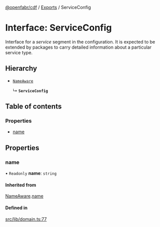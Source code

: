 [@openfabr/cdf](../README.md) / [Exports](../modules.md) / ServiceConfig

# Interface: ServiceConfig

Interface for a *service* segment in the configuration.
It is expected to be extended by packages to carry detailed information about a particular service type.

## Hierarchy

- [`NameAware`](NameAware.md)

  ↳ **`ServiceConfig`**

## Table of contents

### Properties

- [name](ServiceConfig.md#name)

## Properties

### name

• `Readonly` **name**: `string`

#### Inherited from

[NameAware](NameAware.md).[name](NameAware.md#name)

#### Defined in

[src/lib/domain.ts:77](https://github.com/openfabr/cdf/blob/8dc07b3/core/typescript/src/lib/domain.ts#L77)
